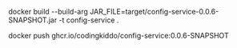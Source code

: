 docker build --build-arg JAR_FILE=target/config-service-0.0.6-SNAPSHOT.jar -t config-service .


docker push ghcr.io/codingkiddo/config-service:0.0.6-SNAPSHOT